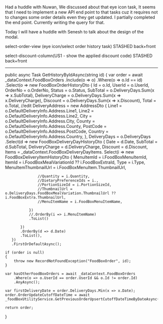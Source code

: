 Had a huddle with Nuwan, We discussed about that eye icon task, 
It seems that I need to implement a new API end point to that tasks cuz it requires not to changes some order details even they get updated.
I partially completed the end point. Currently writing the query for that. 

Today I will have a huddle with Senesh to talk about the design of the modal. 


select-order-view (eye icon/select order history task)
STASHED
back+front

select-discount-column(US1 - show the applied discount code)
STASHED
back+front


*****
public async Task<FoodBoxOrderHistoryDto> GetHistoryByIdAsync(string id)
{
    var order = await _dataContext.FoodBoxOrders
        .Include(o => o)
       .Where(o => o.Id == id)
       .Select(o => new FoodBoxOrderHistoryDto
       {
           Id = o.Id,
           UserId = o.UserId,
           OrderNo = o.OrderNo,
           Status = o.Status,
           SubTotal = o.DeliveryDays.Sum(x => x.SubTotal),
           DeliveryCharge = o.DeliveryDays.Sum(x => x.DeliveryCharge),
           Discount = o.DeliveryDays.Sum(x => x.Discount),
           Total = o.Total, //edit
           DeliveryAddress = new AddressDto
           {
               Line1 = o.DefaultDeliveryInfo.Address.Line1,
               Line2 = o.DefaultDeliveryInfo.Address.Line2,
               City = o.DefaultDeliveryInfo.Address.City,
               County = o.DefaultDeliveryInfo.Address.County,
               PostCode = o.DefaultDeliveryInfo.Address.PostCode,
               Country = o.DefaultDeliveryInfo.Address.Country,
           },
           DeliveryDays = o.DeliveryDays
           .Select(d => new FoodBoxDeliveryDayHistoryDto
           {
               Date = d.Date,
               SubTotal = d.SubTotal,
               DeliveryCharge = d.DeliveryCharge,
               Discount = d.Discount,
               Items = _dataContext.FoodBoxDeliveryDayItems.
               Select(i => new FoodBoxDeliveryItemHistoryDto
               {
                   MenuItemId = i.FoodBoxMenuItemId,
                   ItemId = i.FoodBoxMealVariationId ?? i.FoodBoxExtraId,
                   Type = i.Type,
                   MenuItemThumbnailUrl = i.FoodBoxMenuItem.ThumbnailUrl,
                    
                   
                   //Quantity = i.Quantity,
                   //DietaryPreferenceIds = i.,
                   //PortionSizeId = i.PortionSizeId,
                   //ThumbnailUrl = o.DeliveryDays.FoodBoxMealVariation.ThumbnailUrl ?? i.FoodBoxExtra.ThumbnailUrl,
                   //MenuItemName = i.FoodBoxMenuItemName,

               })
               //.OrderBy(i => i.MenuItemName)
               .ToList()

           })
           .OrderBy(d => d.Date)
           .ToList(),
       })
       .FirstOrDefaultAsync();

    if (order is null)
    {
        throw new RecordNotFoundException("FoodBoxOrder", id);
    }

    var hasOtherFoodBoxOrders = await _dataContext.FoodBoxOrders
        .Where(o => o.UserId == order.UserId && o.Id != order.Id)
        .AnyAsync();

    var firstDeliveryDate = order.DeliveryDays.Min(x => x.Date);
    order.OrderUpdateCutoffDateTime = await _foodBoxUtilityService.GetPreviousOrderUpsertCutoffDateTimeByDateAsync(firstDeliveryDate);

    return order;
}
